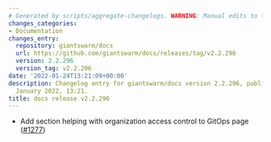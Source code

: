 ```yaml
---
# Generated by scripts/aggregate-changelogs. WARNING: Manual edits to this files will be overwritten.
changes_categories:
- Documentation
changes_entry:
  repository: giantswarm/docs
  url: https://github.com/giantswarm/docs/releases/tag/v2.2.296
  version: 2.2.296
  version_tag: v2.2.296
date: '2022-01-24T13:21:09+00:00'
description: Changelog entry for giantswarm/docs version 2.2.296, published on 24
  January 2022, 13:21.
title: docs release v2.2.296
---
```


- Add section helping with organization access control to GitOps page ([#1277](https://github.com/giantswarm/docs/pull/1277))
